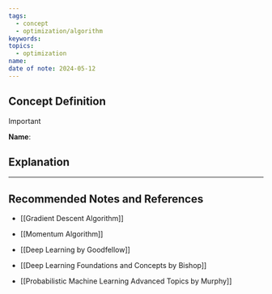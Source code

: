 ```yaml
---
tags:
  - concept
  - optimization/algorithm
keywords: 
topics:
  - optimization
name: 
date of note: 2024-05-12
---
```


## Concept Definition

>[!important]
>**Name**: 



## Explanation





-----------
##  Recommended Notes and References

- [[Gradient Descent Algorithm]]
- [[Momentum Algorithm]]


- [[Deep Learning by Goodfellow]]
- [[Deep Learning Foundations and Concepts by Bishop]]
- [[Probabilistic Machine Learning Advanced Topics by Murphy]]